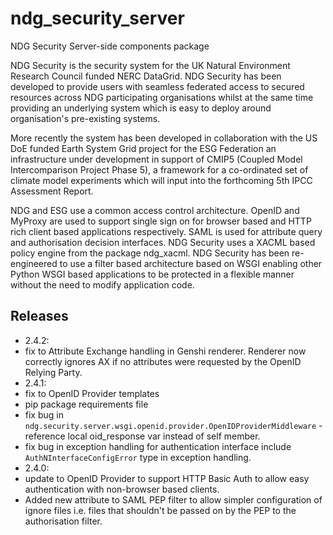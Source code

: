 ndg_security_server
===================
NDG Security Server-side components package

NDG Security is the security system for the UK Natural Environment Research
Council funded NERC DataGrid.  NDG Security has been developed to 
provide users with seamless federated access to secured resources across NDG 
participating organisations whilst at the same time providing an underlying 
system which is easy to deploy around organisation's pre-existing systems. 

More recently the system has been developed in collaboration with the 
US DoE funded Earth System Grid project for the ESG Federation an infrastructure
under development in support of CMIP5 (Coupled Model Intercomparison Project 
Phase 5), a framework for a co-ordinated set of climate model experiments 
which will input into the forthcoming 5th IPCC Assessment Report.

NDG and ESG use a common access control architecture.  OpenID and MyProxy are 
used to support single sign on for browser based and HTTP rich client based 
applications respectively.  SAML is used for attribute query and authorisation
decision interfaces.  NDG Security uses a XACML based policy engine from the 
package ndg_xacml.  NDG Security has been re-engineered to use a filter based 
architecture based on WSGI enabling other Python WSGI based applications to be 
protected in a flexible manner without the need to modify application code.

Releases
--------
 * 2.4.2:
  * fix to Attribute Exchange handling in Genshi renderer.  Renderer now 
    correctly ignores AX if no attributes were requested by the OpenID
    Relying Party.
 * 2.4.1: 
  * fix to OpenID Provider templates
  * pip package requirements file
  * fix bug in ``ndg.security.server.wsgi.openid.provider.OpenIDProviderMiddleware`` -
    reference local oid_response var instead of self member.
  * fix bug in exception handling for authentication interface include
    ``AuthNInterfaceConfigError`` type in exception handling.
 * 2.4.0:
  * update to OpenID Provider to support HTTP Basic Auth to allow easy
    authentication with non-browser based clients.  
  * Added new attribute to SAML PEP filter to allow simpler configuration of
    ignore files i.e. files that shouldn't be passed on by the PEP to the 
    authorisation filter.
